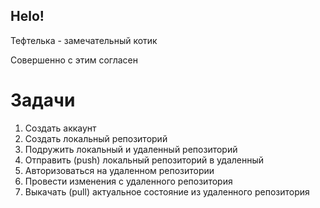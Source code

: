 ## Helo!

Тефтелька - замечательный котик

Совершенно с этим согласен

# Задачи
1. Создать аккаунт
2. Создать локальный репозиторий
3. Подружить локальный и удаленный репозиторий
4. Отправить (push) локальный репозиторий в удаленный
5. Авторизоваться на удаленном репозитории
6. Провести изменения с удаленного репозитория
7. Выкачать (pull) актуальное состояние из удаленного репозитория

